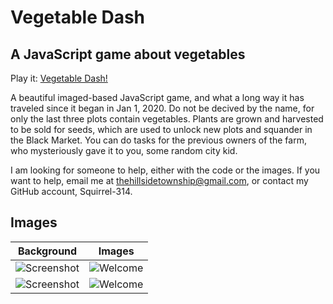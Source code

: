 # Vegetable Dash
## A JavaScript game about vegetables
Play it: [Vegetable Dash!](https://vegetable-dash-beta.herokuapp.com/)

A beautiful imaged-based JavaScript game, and what a long way it has traveled since it began in Jan 1, 2020. Do not be decived by the name, for only the last three plots contain vegetables. Plants are grown and harvested to be sold for seeds, which are used to unlock new plots and squander in the Black Market. You can do tasks for the previous owners of the farm, who mysteriously gave it to you, some random city kid.


I am looking for someone to help, either with the code or the images. If you want to help, email me at thehillsidetownship@gmail.com, or contact my GitHub account, Squirrel-314.


## Images
Background | Images
:-------------------------:|:-------------------------:
![Screenshot](https://vegetable-dash-beta.herokuapp.com/Images/Global%20Assets/bg-lake-day.svg) | ![Welcome](https://vegetable-dash-beta.herokuapp.com/Images/Global%20Assets/bg-lake-night.svg)
![Screenshot](https://vegetable-dash-beta.herokuapp.com/Images/Global%20Assets/bg-mountian-day.svg) | ![Welcome](https://vegetable-dash-beta.herokuapp.com/Images/Global%20Assets/bg-mountian-night.svg)
